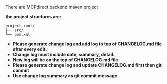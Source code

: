 There are MCPdirect backend maven project

**the project structures are:**
```
project_root/
├── src/
└── pom.xml
```
- **Please generate change log and add log to top of CHANGELOG.md file after every edit.**
- **Change log must include date, summary, detail.**
- **New log will be on the top of CHANGELOG.md file**
- **Please generate change log and update CHANGELOG.md first then git commit**
- **Use change log summary as git commit message**